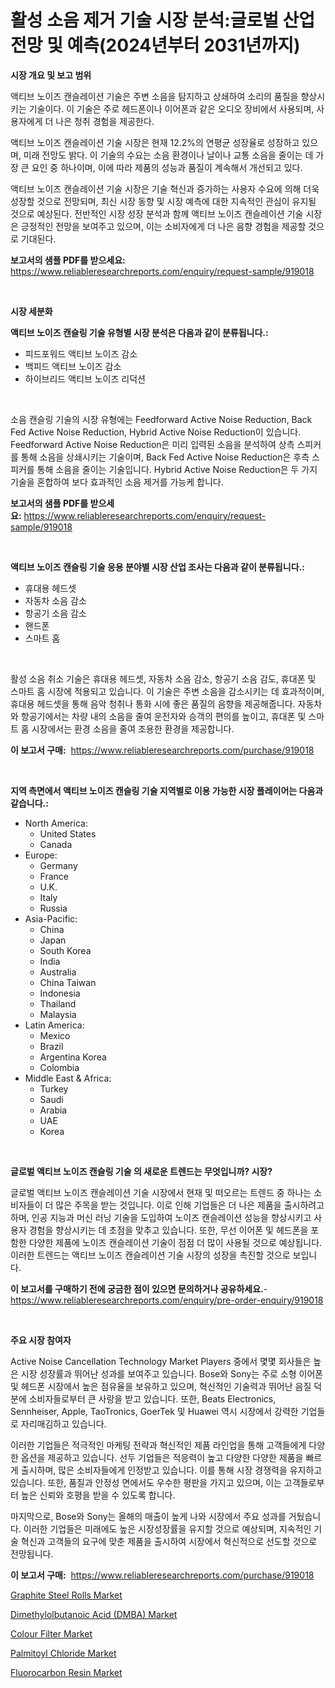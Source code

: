 <p><h1>활성 소음 제거 기술 시장 분석:글로벌 산업 전망 및 예측(2024년부터 2031년까지)</h1></p><p><strong>시장 개요 및 보고 범위</strong></p>
<p><p>액티브 노이즈 캔슬레이션 기술은 주변 소음을 탐지하고 상쇄하여 소리의 품질을 향상시키는 기술이다. 이 기술은 주로 헤드폰이나 이어폰과 같은 오디오 장비에서 사용되며, 사용자에게 더 나은 청취 경험을 제공한다.</p><p>액티브 노이즈 캔슬레이션 기술 시장은 현재 12.2%의 연평균 성장율로 성장하고 있으며, 미래 전망도 밝다. 이 기술의 수요는 소음 환경이나 날이나 교통 소음을 줄이는 데 가장 큰 요인 중 하나이며, 이에 따라 제품의 성능과 품질이 계속해서 개선되고 있다.</p><p>액티브 노이즈 캔슬레이션 기술 시장은 기술 혁신과 증가하는 사용자 수요에 의해 더욱 성장할 것으로 전망되며, 최신 시장 동향 및 시장 예측에 대한 지속적인 관심이 유지될 것으로 예상된다. 전반적인 시장 성장 분석과 함께 액티브 노이즈 캔슬레이션 기술 시장은 긍정적인 전망을 보여주고 있으며, 이는 소비자에게 더 나은 음향 경험을 제공할 것으로 기대된다.</p></p>
<p><strong>보고서의 샘플 PDF를 받으세요:</strong> <a href="https://www.reliableresearchreports.com/enquiry/request-sample/919018">https://www.reliableresearchreports.com/enquiry/request-sample/919018</a></p>
<p>&nbsp;</p>
<p><strong>시장 세분화</strong></p>
<p><strong>액티브 노이즈 캔슬링 기술 유형별 시장 분석은 다음과 같이 분류됩니다.:</strong></p>
<p><ul><li>피드포워드 액티브 노이즈 감소</li><li>백피드 액티브 노이즈 감소</li><li>하이브리드 액티브 노이즈 리덕션</li></ul></p>
<p>&nbsp;</p>
<p><p>소음 캔슬링 기술의 시장 유형에는 Feedforward Active Noise Reduction, Back Fed Active Noise Reduction, Hybrid Active Noise Reduction이 있습니다. Feedforward Active Noise Reduction은 미리 입력된 소음을 분석하여 상측 스피커를 통해 소음을 상쇄시키는 기술이며, Back Fed Active Noise Reduction은 후측 스피커를 통해 소음을 줄이는 기술입니다. Hybrid Active Noise Reduction은 두 가지 기술을 혼합하여 보다 효과적인 소음 제거를 가능케 합니다.</p></p>
<p><strong>보고서의 샘플 PDF를 받으세요:</strong>&nbsp;<a href="https://www.reliableresearchreports.com/enquiry/request-sample/919018">https://www.reliableresearchreports.com/enquiry/request-sample/919018</a></p>
<p>&nbsp;</p>
<p><strong> 액티브 노이즈 캔슬링 기술 응용 분야별 시장 산업 조사는 다음과 같이 분류됩니다.:</strong></p>
<p><ul><li>휴대용 헤드셋</li><li>자동차 소음 감소</li><li>항공기 소음 감소</li><li>핸드폰</li><li>스마트 홈</li></ul></p>
<p>&nbsp;</p>
<p><p>활성 소음 취소 기술은 휴대용 헤드셋, 자동차 소음 감소, 항공기 소음 감도, 휴대폰 및 스마트 홈 시장에 적용되고 있습니다. 이 기술은 주변 소음을 감소시키는 데 효과적이며, 휴대용 헤드셋을 통해 음악 청취나 통화 시에 좋은 품질의 음향을 제공해줍니다. 자동차와 항공기에서는 차량 내의 소음을 줄여 운전자와 승객의 편의를 높이고, 휴대폰 및 스마트 홈 시장에서는 환경 소음을 줄여 조용한 환경을 제공합니다.</p></p>
<p><strong>이 보고서 구매:</strong>&nbsp; <a href="https://www.reliableresearchreports.com/purchase/919018">https://www.reliableresearchreports.com/purchase/919018</a></p>
<p>&nbsp;</p>
<p><strong>지역 측면에서 액티브 노이즈 캔슬링 기술 지역별로 이용 가능한 시장 플레이어는 다음과 같습니다.:</strong></p>
<p><ul>
    <li>
        North America:
        <ul>
            <li>United States</li>
            <li>Canada</li>
        </ul>
    </li>
    <li>
        Europe:
        <ul>
            <li>Germany</li>
            <li>France</li>
            <li>U.K.</li>
            <li>Italy</li>
            <li>Russia</li>
        </ul>
    </li>
    <li>
        Asia-Pacific:
        <ul>
            <li>China</li>
            <li>Japan</li>
            <li>South Korea</li>
            <li>India</li>
            <li>Australia</li>
            <li>China Taiwan</li>
            <li>Indonesia</li>
            <li>Thailand</li>
            <li>Malaysia</li>
        </ul>
    </li>
    <li>
        Latin America:
        <ul>
            <li>Mexico</li>
            <li>Brazil</li>
            <li>Argentina Korea</li>
            <li>Colombia</li>
        </ul>
    </li>
    <li>
        Middle East & Africa:
        <ul>
            <li>Turkey</li>
            <li>Saudi</li>
            <li>Arabia</li>
            <li>UAE</li>
            <li>Korea</li>
        </ul>
    </li>
    </ul></p>
<p>&nbsp;</p>
<p><strong>글로벌 액티브 노이즈 캔슬링 기술 의 새로운 트렌드는 무엇입니까? 시장?</strong></p>
<p><p>글로벌 액티브 노이즈 캔슬레이션 기술 시장에서 현재 및 떠오르는 트렌드 중 하나는 소비자들이 더 많은 주목을 받는 것입니다. 이로 인해 기업들은 더 나은 제품을 출시하려고 하며, 인공 지능과 머신 러닝 기술을 도입하여 노이즈 캔슬레이션 성능을 향상시키고 사용자 경험을 향상시키는 데 초점을 맞추고 있습니다. 또한, 무선 이어폰 및 헤드폰을 포함한 다양한 제품에 노이즈 캔슬레이션 기술이 점점 더 많이 사용될 것으로 예상됩니다. 이러한 트렌드는 액티브 노이즈 캔슬레이션 기술 시장의 성장을 촉진할 것으로 보입니다.</p></p>
<p><strong>이 보고서를 구매하기 전에 궁금한 점이 있으면 문의하거나 공유하세요.</strong>- <a href="https://www.reliableresearchreports.com/enquiry/pre-order-enquiry/919018">https://www.reliableresearchreports.com/enquiry/pre-order-enquiry/919018</a></p>
<p>&nbsp;</p>
<p><strong>주요 시장 참여자</strong></p>
<p><p>Active Noise Cancellation Technology Market Players 중에서 몇몇 회사들은 높은 시장 성장률과 뛰어난 성과를 보여주고 있습니다. Bose와 Sony는 주로 소형 이어폰 및 헤드폰 시장에서 높은 점유율을 보유하고 있으며, 혁신적인 기술력과 뛰어난 음질 덕분에 소비자들로부터 큰 사랑을 받고 있습니다. 또한, Beats Electronics, Sennheiser, Apple, TaoTronics, GoerTek 및 Huawei 역시 시장에서 강력한 기업들로 자리매김하고 있습니다.</p><p>이러한 기업들은 적극적인 마케팅 전략과 혁신적인 제품 라인업을 통해 고객들에게 다양한 옵션을 제공하고 있습니다. 선두 기업들은 적응력이 높고 다양한 다양한 제품을 빠르게 출시하며, 많은 소비자들에게 인정받고 있습니다. 이를 통해 시장 경쟁력을 유지하고 있습니다. 또한, 품질과 안정성 면에서도 우수한 평판을 가지고 있으며, 이는 고객들로부터 높은 신뢰와 호평을 받을 수 있도록 합니다. </p><p>마지막으로, Bose와 Sony는 올해의 매출이 높게 나와 시장에서 주요 성과를 거뒀습니다. 이러한 기업들은 미래에도 높은 시장성장률을 유지할 것으로 예상되며, 지속적인 기술 혁신과 고객들의 요구에 맞춘 제품을 출시하여 시장에서 혁신적으로 선도할 것으로 전망됩니다.</p></p>
<p><strong>이 보고서 구매:</strong>&nbsp;&nbsp;<a href="https://www.reliableresearchreports.com/purchase/919018">https://www.reliableresearchreports.com/purchase/919018</a></p>
<p><p><a href="https://github.com/guneycigdem35/Market-Research-Report-List-2/blob/main/graphite-steel-rolls-market.md">Graphite Steel Rolls Market</a></p><p><a href="https://issuu.com/reportprime-2/docs/dimethylolbutanoic-acid-dmba-market-size-2030.pptx">Dimethylolbutanoic Acid (DMBA) Market</a></p><p><a href="https://issuu.com/reportprime-2/docs/colour-filter-market-size-2030.pptx">Colour Filter Market</a></p><p><a href="https://github.com/biheemgalvinlouises6hokrh3h/Market-Research-Report-List-1/blob/main/palmitoyl-chloride-market.md">Palmitoyl Chloride Market</a></p><p><a href="https://github.com/bentleemidoriestelle7o/Market-Research-Report-List-1/blob/main/fluorocarbon-resin-market.md">Fluorocarbon Resin Market</a></p></p>
